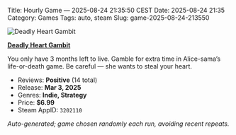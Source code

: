 Title: Hourly Game — 2025-08-24 21:35:50 CEST
Date: 2025-08-24 21:35
Category: Games
Tags: auto, steam
Slug: game-2025-08-24-213550

![Deadly Heart Gambit](https://shared.akamai.steamstatic.com/store_item_assets/steam/apps/3202110/a4a11a85d8c5b40d1193f0e06b11b1e16b00516b/header.jpg?t=1745732936)

**[Deadly Heart Gambit](https://store.steampowered.com/app/3202110/)**

You only have 3 months left to live. Gamble for extra time in Alice-sama’s life-or-death game. Be careful — she wants to steal your heart.

- Reviews: **Positive** (14 total)
- Release: **Mar 3, 2025**
- Genres: **Indie, Strategy**
- Price: **$6.99**
- Steam AppID: `3202110`

*Auto-generated; game chosen randomly each run, avoiding recent repeats.*
